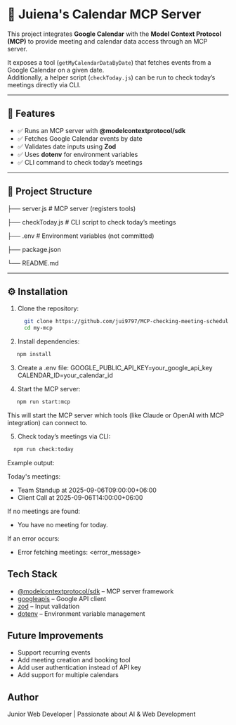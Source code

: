 # 📅 Juiena's Calendar MCP Server

This project integrates **Google Calendar** with the **Model Context Protocol (MCP)** to provide meeting and calendar data access through an MCP server.

It exposes a tool (`getMyCalendarDataByDate`) that fetches events from a Google Calendar on a given date.  
Additionally, a helper script (`checkToday.js`) can be run to check today’s meetings directly via CLI.

---

## 🚀 Features

- ✅ Runs an MCP server with **@modelcontextprotocol/sdk**
- ✅ Fetches Google Calendar events by date
- ✅ Validates date inputs using **Zod**
- ✅ Uses **dotenv** for environment variables
- ✅ CLI command to check today’s meetings

---

## 📂 Project Structure

├── server.js # MCP server (registers tools)

├── checkToday.js # CLI script to check today’s meetings

├── .env # Environment variables (not committed)

├── package.json

└── README.md

---

## ⚙️ Installation

1. Clone the repository:
   ```bash
     git clone https://github.com/jui9797/MCP-checking-meeting-schedules
     cd my-mcp
   ```
2. Install dependencies:

```bash
   npm install
```

3. Create a .env file:
   GOOGLE_PUBLIC_API_KEY=your_google_api_key
   CALENDAR_ID=your_calendar_id

4. Start the MCP server:

```bash
   npm run start:mcp
```

This will start the MCP server which tools (like Claude or OpenAI with MCP integration) can connect to.

5. Check today’s meetings via CLI:

```bash
  npm run check:today
```

Example output:

Today's meetings:

- Team Standup at 2025-09-06T09:00:00+06:00
- Client Call at 2025-09-06T14:00:00+06:00

If no meetings are found:

- You have no meeting for today.

If an error occurs:

- Error fetching meetings: <error_message>

## Tech Stack

- [@modelcontextprotocol/sdk](https://www.npmjs.com/package/@modelcontextprotocol/sdk) – MCP server framework
- [googleapis](https://www.npmjs.com/package/googleapis) – Google API client
- [zod](https://www.npmjs.com/package/zod) – Input validation
- [dotenv](https://www.npmjs.com/package/dotenv) – Environment variable management

## Future Improvements

- Support recurring events
- Add meeting creation and booking tool
- Add user authentication instead of API key
- Add support for multiple calendars

## Author

Junior Web Developer | Passionate about AI & Web Development
